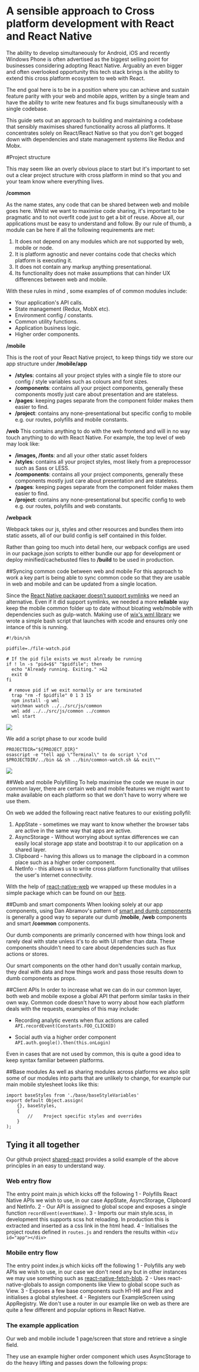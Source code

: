 # A sensible approach to Cross platform development with React and React Native

The ability to develop simultaneously for Android, iOS and recently Windows Phone is often advertised as the biggest selling point for businesses considering adopting React Native. Arguably an even bigger and often overlooked opportunity this tech stack brings is the ability to extend this cross platform ecosystem to web with React. 

The end goal here is to be in a position where you can achieve and sustain feature parity with your web and mobile apps, written by a single team and have the ability to write new features and fix bugs simultaneously with a single codebase. 

This guide sets out an approach to building and maintaining a codebase that sensibly maximises shared functionality across all platforms. It concentrates solely on React/React Native so that you don't get bogged down with dependencies and state management systems like Redux and Mobx.

#Project structure

This may seem like an overly obvious place to start but it's important to set out a clear project structure with cross platform in mind so that you and your team know where everything lives.

**/common**

As the name states, any code that can be shared between web and mobile goes here. Whilst we want to maximise code sharing, it's important to be pragmatic and to not overfit code just to get a bit of reuse. Above all, our applications must be easy to understand and follow. By our rule of thumb, a module can be here if all the following requirements are met:

1. It does not depend on any modules which are not supported by web, mobile or node.
2. It is platform agnostic and never contains code that checks which platform is executing it.
3. It does not contain any markup anything presentational.
4. Its functionality does not make assumptions that can hinder UX differences between web and mobile.

With these rules in mind , some examples of of common modules include:

 - Your application's API calls.
 - State management (Redux, MobX etc).
 - Environment config / constants.
 - Common utility functions.
 - Application business logic.
 - Higher order components.


**/mobile**

This is the root of your React Native project, to keep things tidy we store our app structure under **/mobile/app**

 - **/styles**: contains all your project styles with a single file to store our config / style variables such as colours and font sizes.
 - **/components**: contains all your project components, generally these components mostly just care about presentation and are stateless.
 - **/pages**: keeping pages separate from the component folder makes them easier to find.
 - **/project**: contains any none-presentational but specific config to mobile e.g. our routes, polyfills and mobile constants.
 
**/web**
This contains anything to do with the web frontend and will in no way touch anything to do with React Native. For example, the top level of web may look like: 

 - **/images, /fonts**: and all your other static asset folders
 - **/styles**: contains all your project styles, most likely from a preprocessor such as Sass or LESS.
 - **/components**: contains all your project components, generally these components mostly just care about presentation and are stateless.
 - **/pages**: keeping pages separate from the component folder makes them easier to find.
 - **/project**: contains any none-presentational but specific config to web e.g. our routes, polyfills and web constants.

**/webpack**

Webpack takes our js, styles and other resources and bundles them into static assets, all of our build config is self contained in this folder. 

Rather than going too much into detail here, our webpack configs are used in our package.json scripts to either bundle our app for development or deploy minified/cachebusted files to **/build** to be used in production.

##Syncing common code between web and mobile
For this approach to work a key part is being able to sync common code so that they are usable in web and mobile and can be updated from a single location. 

Since the [React Native packager doesn’t support symlinks](https://github.com/facebook/metro/issues/1) we need an alternative. Even if it did support symlinks, we needed a more **reliable** way keep the mobile common folder up to date without bloating web/mobile with dependencies such as gulp-watch. Making use of [wix's wml library](https://github.com/wix/wml) we wrote a simple bash script that launches with xcode and ensures only one intance of this is running.

```
#!/bin/sh

pidfile=./file-watch.pid

# If the pid file exists we must already be running
if ! ln -s "pid=$$" "$pidfile"; then
  echo "Already running. Exiting." >&2
  exit 0
fi

 # remove pid if we exit normally or are terminated
  trap "rm -f $pidfile" 0 1 3 15
  npm install -g wml
  watchman watch ../../src/js/common
  wml add ../../src/js/common ../common
  wml start
```

<img src="http://prntscr.com/j96ouw"/>

We add a script phase to our xcode build

```
PROJECTDIR="${PROJECT_DIR}"
osascript -e "tell app \"Terminal\" to do script \"cd $PROJECTDIR/../bin && sh ../bin/common-watch.sh && exit\""
```

<img src="http://g.recordit.co/j6A8lIxu6s.gif"/>

##Web and mobile Polyfilling
To help maximise the code we reuse in our common layer, there are certain web and mobile features we might want to make available on each platform so that we don't have to worry where we use them.

On web we added the following react native features to our existing pollyfil:

1. AppState - sometimes we may want to know whether the browser tabs are active in the same way that apps are active.
2. AsyncStorage - Without worrying about syntax differences we can easily local storage app state and bootstrap it to our application on a shared layer.
3. Clipboard - having this allows us to manage the clipboard in a common place such as a higher order component.
4. NetInfo - this allows us to write cross platform functionality that utilises the user's internet connectivity.

With the help of [react-native-web](https://github.com/necolas/react-native-web) we wrapped up these modules in a simple package which can be found on our [here](https://github.com/SolidStateGroup/polyfill-react-native).

##Dumb and smart components
When looking solely at our app components, using Dan Abramov's pattern of [smart and dumb components](https://medium.com/@dan_abramov/smart-and-dumb-components-7ca2f9a7c7d0) is generally a good way to separate our dumb **/mobile**, **/web** components and smart **/common** components. 

Our dumb components are primarily concerned with how things look and rarely deal with state unless it's to do with UI rather than data. These components shouldn't need to care about dependencies such as flux actions or stores.

Our smart components on the other hand don't usually contain markup, they deal with data and how things work and pass those results down to dumb components as props.

##Client APIs
In order to increase what we can do in our common layer, both web and mobile expose a global API that perform similar tasks in their own way. Common code doesn't have to worry about how each platform deals with the requests, examples of this may include:

- Recording analytic events when flux actions are called ```API.recordEvent(Constants.FOO_CLICKED)```

- Social auth via a higher order component ```API.auth.google().then(this.onLogin)```

Even in cases that are not used by common, this is quite a good idea to keep syntax familiar between platforms.


##Base modules
As well as sharing modules across platforms we also split some of our modules into parts that are unlikely to change, for example our main mobile stylesheet looks like this:

```
import baseStyles from './base/baseStyleVariables'
export default Object.assign(
    {}, baseStyles,
    {
        //    Project specific styles and overrides
    }
);
```


## Tying it all together
Our github project [shared-react](https://github.com/SolidStateGroup/shared-react) provides a solid example of the above principles in an easy to understand way.

### Web entry flow
The entry point main.js which kicks off the following
1 - Polyfills React Native APIs we wish to use, in our case AppState, AsyncStorage, Clipboard and NetInfo.
2 - Our API is assigned to global scope and exposes a single function ```recordEvent(eventName)```.
3 - Imports our main style.scss, in development this supports scss hot reloading. In production this is extracted and inserted as a css link in the html head.
4 - Initialises the project routes defined in ```routes.js``` and renders the results within ```<div id="app"></div>```

### Mobile entry flow
The entry point index.js which kicks off the following
1 - Polyfills any web APIs we wish to use, in our case we don't need any but in other instances we may use something such as [react-native-fetch-blob](https://github.com/joltup/react-native-fetch-blob).
2 - Uses react-native-globals to assign components like View to global scope such as View.
3 - Exposes a few base components such H1-H6 and Flex and initialises a global stylesheet.
4 - Registers our ExampleScreen using AppRegistry. We don't use a router in our example like on web as there are quite a few different and popular options in React Native. 

### The example application
Our web and mobile include 1 page/screen that  store and retrieve a single field.

They use an example higher order component which uses AsyncStorage to do the heavy lifting and passes down the following props:


